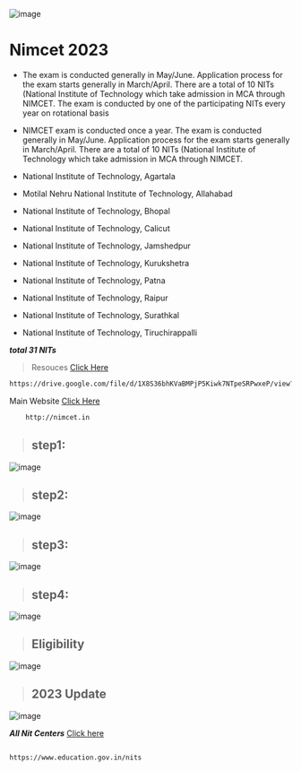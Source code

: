 ![image](https://github.com/Krishna-sm/nimcet-information/assets/105251808/ef299fb7-1d0a-43a0-8498-262745728490)

# Nimcet 2023

- The exam is conducted generally in May/June. Application process for the exam starts generally in March/April. There are a total of 10 NITs (National Institute of Technology which take admission in MCA through NIMCET. The exam is conducted by one of the participating NITs every year on rotational basis

- NIMCET exam is conducted once a year. The exam is conducted generally in May/June. Application process for the exam starts generally in March/April. There are a total of 10 NITs (National Institute of Technology which take admission in MCA through NIMCET.

- National Institute of Technology, Agartala
- Motilal Nehru National Institute of Technology, Allahabad
- National Institute of Technology, Bhopal
- National Institute of Technology, Calicut
- National Institute of Technology, Jamshedpur
- National Institute of Technology, Kurukshetra
- National Institute of Technology, Patna
- National Institute of Technology, Raipur
- National Institute of Technology, Surathkal
- National Institute of Technology, Tiruchirappalli

***total 31 NITs***

> Resouces [Click Here](https://drive.google.com/file/d/1X8S36bhKVaBMPjP5Kiwk7NTpeSRPwxeP/view?usp=sharing)

 ```bash
https://drive.google.com/file/d/1X8S36bhKVaBMPjP5Kiwk7NTpeSRPwxeP/view?usp=sharing
```

Main Website  [Click Here](http://nimcet.in)
```bash
    http://nimcet.in
```

> ## step1:

![image](https://github.com/Krishna-sm/nimcet-information/assets/105251808/19267a42-590b-4b1b-829d-c95bb6e1dbb6)

> ## step2:

![image](https://github.com/Krishna-sm/nimcet-information/assets/105251808/426709a3-d019-4adc-8e1b-7e15a44a31c9)


> ## step3:

![image](https://github.com/Krishna-sm/nimcet-information/assets/105251808/a86f53ec-2b98-48e2-b6c1-53968de14394)

> ## step4:

![image](https://github.com/Krishna-sm/nimcet-information/assets/105251808/d24d0cf2-0d6b-4fb4-a164-5a49bde37cf1)


> ## Eligibility

![image](https://github.com/Krishna-sm/nimcet-information/assets/105251808/8fe177b4-021e-416b-aca0-e470a11e09a4)

> ## 2023 Update

![image](https://github.com/Krishna-sm/nimcet-information/assets/105251808/1253c8b8-46bb-4bb6-a5d6-e921864e1ed6)


***All Nit Centers*** [Click here](https://www.education.gov.in/nits)
```bash

https://www.education.gov.in/nits
```



